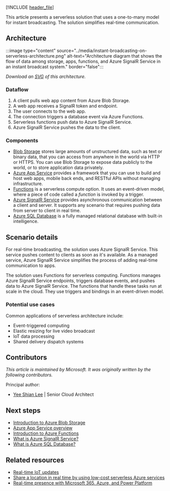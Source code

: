 [!INCLUDE [header_file](../../../includes/sol-idea-header.md)]

This article presents a serverless solution that uses a one-to-many model for instant broadcasting. The solution simplifies real-time communication.

## Architecture

:::image type="content" source="../media/instant-broadcasting-on-serverless-architecture.png" alt-text="Architecture diagram that shows the flow of data among storage, apps, functions, and Azure SignalR Service in an instant broadcast system." border="false":::

*Download an [SVG](../media/instant-broadcasting-on-serverless-architecture.svg) of this architecture.*

### Dataflow

1. A client pulls web app content from Azure Blob Storage.
1. A web app receives a SignalR token and endpoint.
1. The user connects to the web app.
1. The connection triggers a database event via Azure Functions.
1. Serverless functions push data to Azure SignalR Service.
1. Azure SignalR Service pushes the data to the client.

### Components

- [Blob Storage](https://azure.microsoft.com/services/storage/blobs) stores large amounts of unstructured data, such as text or binary data, that you can access from anywhere in the world via HTTP or HTTPS. You can use Blob Storage to expose data publicly to the world, or to store application data privately.
- [Azure App Service](https://azure.microsoft.com/services/app-service) provides a framework that you can use to build and host web apps, mobile back ends, and RESTful APIs without managing infrastructure.
- [Functions](https://azure.microsoft.com/services/functions) is a serverless compute option. It uses an event-driven model, where a piece of code called a *function* is invoked by a trigger.
- [Azure SignalR Service](https://azure.microsoft.com/services/signalr-service) provides asynchronous communication between a client and server. It supports any scenario that requires pushing data from server to client in real time.
- [Azure SQL Database](https://azure.microsoft.com/services/sql-database) is a fully managed relational database with built-in intelligence.

## Scenario details

For real-time broadcasting, the solution uses Azure SignalR Service. This service pushes content to clients as soon as it's available. As a managed service, Azure SignalR Service simplifies the process of adding real-time communication to apps.

The solution uses Functions for serverless computing. Functions manages Azure SignalR Service endpoints, triggers database events, and pushes data to Azure SignalR Service. The functions that handle these tasks run at scale in the cloud. They use triggers and bindings in an event-driven model.

### Potential use cases

Common applications of serverless architecture include:

- Event-triggered computing
- Elastic resizing for live video broadcast
- IoT data processing
- Shared delivery dispatch systems

## Contributors

*This article is maintained by Microsoft. It was originally written by the following contributors.*

Principal author:

- [Yee Shian Lee](https://www.linkedin.com/in/yeeshian) | Senior Cloud Architect

## Next steps

- [Introduction to Azure Blob Storage](/azure/storage/blobs/storage-blobs-introduction)
- [Azure App Service overview](/azure/app-service/app-service-web-overview)
- [Introduction to Azure Functions](/azure/azure-functions/functions-overview)
- [What is Azure SignalR Service?](/azure/azure-signalr/signalr-overview)
- [What is Azure SQL Database?](/azure/azure-sql/database/sql-database-paas-overview)

## Related resources

- [Real-time IoT updates](../../example-scenario/iot/real-time-iot-updates-cloud-apps.yml)
- [Share a location in real time by using low-cost serverless Azure services](../../example-scenario/signalr/index.yml)
- [Real-time presence with Microsoft 365, Azure, and Power Platform](./presence-microsoft-365-power-platform.yml)